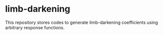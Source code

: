 # limb-darkening
This repository stores codes to generate limb-darkening coefficients using arbitrary response functions.
